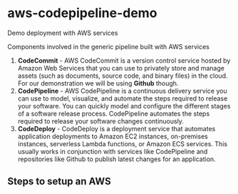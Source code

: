 # aws-codepipeline-demo
Demo deployment with AWS services

Components involved in the generic pipeline built with AWS services
1. **CodeCommit** - AWS CodeCommit is a version control service hosted by Amazon Web Services that you can use to privately store and manage assets (such as documents, source code, and binary files) in the cloud. For our demonstration we will be using **Github** though.
2. **CodePipeline** - AWS CodePipeline is a continuous delivery service you can use to model, visualize, and automate the steps required to release your software. You can quickly model and configure the different stages of a software release process. CodePipeline automates the steps required to release your software changes continuously.
3. **CodeDeploy** - CodeDeploy is a deployment service that automates application deployments to Amazon EC2 instances, on-premises instances, serverless Lambda functions, or Amazon ECS services. This usually works in conjunction with services like CodePipeline and repositories like Github to publish latest changes for an application.

## Steps to setup an AWS 
